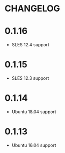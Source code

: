 # CHANGELOG

# 0.1.16

* SLES 12.4 support

# 0.1.15

* SLES 12.3 support

# 0.1.14

* Ubuntu 18.04 support

# 0.1.13

* Ubuntu 16.04 support

